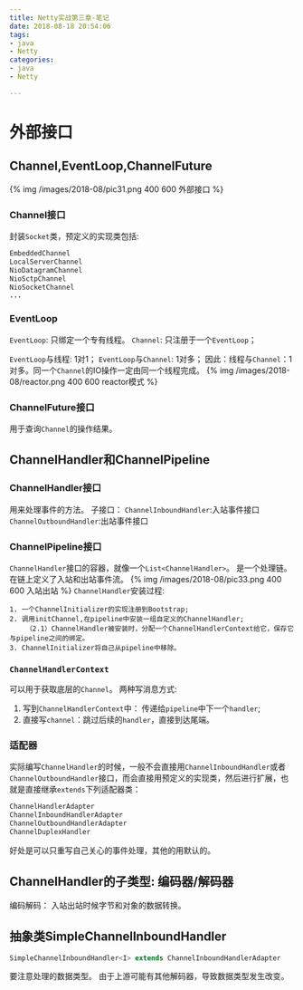 ```yaml
---
title: Netty实战第三章-笔记
date: 2018-08-18 20:54:06
tags: 
- java
- Netty
categories:
- java
- Netty

---
```



# 外部接口
## Channel,EventLoop,ChannelFuture
{% img /images/2018-08/pic31.png 400 600 外部接口 %}
### Channel接口
封装`Socket`类，预定义的实现类包括:
```java
EmbeddedChannel
LocalServerChannel
NioDatagramChannel
NioSctpChannel
NioSocketChannel
...
```

### EventLoop
`EventLoop`: 只绑定一个专有线程。
`Channel`: 只注册于一个`EventLoop`；

`EventLoop`与线程: 1对1；
`EventLoop`与`Channel`: 1对多；
因此：线程与`Channel`：1对多。同一个`Channel`的IO操作一定由同一个线程完成。
{% img /images/2018-08/reactor.png 400 600 reactor模式 %}

### ChannelFuture接口
用于查询`Channel`的操作结果。

## ChannelHandler和ChannelPipeline

### ChannelHandler接口
用来处理事件的方法。
子接口：
`ChannelInboundHandler`:入站事件接口
`ChannelOutboundHandler`:出站事件接口


### ChannelPipeline接口
`ChannelHandler`接口的容器，就像一个`List<ChannelHandler>`。
是一个处理链。
在链上定义了入站和出站事件流。
{% img /images/2018-08/pic33.png 400 600 入站出站 %}
`ChannelHandler`安装过程:
```
1. 一个ChannelInitializer的实现注册到Bootstrap;
2. 调用initChannel,在pipeline中安装一组自定义的ChannelHandler;
    （2.1）ChannelHandler被安装时，分配一个ChannelHandlerContext给它，保存它与pipeline之间的绑定。
3. ChannelInitializer将自己从pipeline中移除。
```

### `ChannelHandlerContext`
可以用于获取底层的`Channel`。
两种写消息方式:
1. 写到`ChannelHandlerContext`中： 传递给`pipeline`中下一个`handler`;
2. 直接写`channel`：跳过后续的`handler`，直接到达尾端。


### 适配器
实际编写`ChannelHandler`的时候，一般不会直接用`ChannelInboundHandler`或者`ChannelOutboundHandler`接口，而会直接用预定义的实现类，然后进行扩展，也就是直接继承`extends`下列适配器类：
```java
ChannelHandlerAdapter
ChannelInboundHandlerAdapter
ChannelOutboundHandlerAdapter
ChannelDuplexHandler
```
好处是可以只重写自己关心的事件处理，其他的用默认的。

## ChannelHandler的子类型: 编码器/解码器
编码解码： 入站出站时候字节和对象的数据转换。

## 抽象类SimpleChannelInboundHandler
```java
SimpleChannelInboundHandler<I> extends ChannelInboundHandlerAdapter
```
要注意处理的数据类型。
由于上游可能有其他解码器，导致数据类型发生改变。